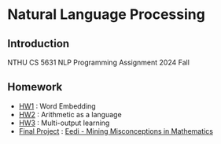 # Natural Language Processing

## Introduction

NTHU CS 5631 NLP Programming Assignment 2024 Fall

## Homework

- [HW1](./hw1/README.md) : Word Embedding
- [HW2](./hw2/README.md) : Arithmetic as a language
- [HW3](./hw3/README.md) : Multi-output learning
- [Final Project](./Final/README.md) : [Eedi - Mining Misconceptions in Mathematics](https://www.kaggle.com/competitions/eedi-mining-misconceptions-in-mathematics/overview)
